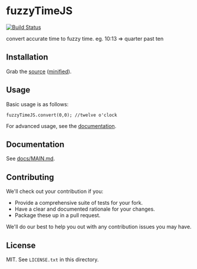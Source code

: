 # fuzzyTimeJS

[![Build Status](https://travis-ci.org/muhasaho/fuzzy-time-js.svg)](https://travis-ci.org/muhasaho/fuzzy-time-js)

convert accurate time to fuzzy time. eg. 10:13 => quarter past ten

## Installation

Grab the [source](https://github.com/muhasaho/fuzzy-time-js/blob/master/dist/fuzzyTimeJS.js) ([minified](https://github.com/muhasaho/fuzzy-time-js/blob/master/dist/fuzzyTimeJS.min.js)).

## Usage

Basic usage is as follows:

    fuzzyTimeJS.convert(0,0); //twelve o'clock

For advanced usage, see the [documentation](https://github.com/muhasaho/fuzzy-time-js/blob/master/docs/MAIN.md).

## Documentation

See [docs/MAIN.md](https://github.com/muhasaho/fuzzy-time-js/blob/master/docs/MAIN.md).

## Contributing

We'll check out your contribution if you:

* Provide a comprehensive suite of tests for your fork.
* Have a clear and documented rationale for your changes.
* Package these up in a pull request.

We'll do our best to help you out with any contribution issues you may have.

## License

MIT. See `LICENSE.txt` in this directory.
